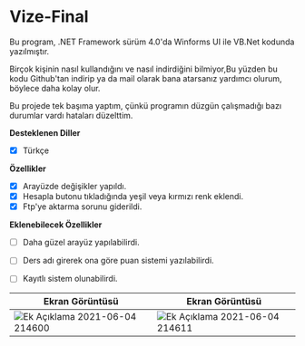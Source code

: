# Vize-Final

Bu program, .NET Framework sürüm 4.0'da Winforms UI ile VB.Net kodunda yazılmıştır.

Birçok kişinin nasıl kullandığını ve nasıl indirdiğini bilmiyor,Bu yüzden bu kodu Github'tan indirip ya da mail olarak bana atarsanız yardımcı olurum, böylece daha kolay olur.

Bu projede tek başıma yaptım, çünkü programın düzgün çalışmadığı bazı durumlar vardı hataları düzelttim.

<b>Desteklenen Diller</b>
- [x] Türkçe

<b>Özellikler</b>

- [x] Arayüzde değişikler yapıldı.
- [x] Hesapla butonu tıkladığında yeşil veya kırmızı renk eklendi.
- [x] Ftp'ye aktarma sorunu giderildi.

<b>Eklenebilecek Özellikler</b>

- [ ] Daha güzel arayüz yapılabilirdi.
- [ ] Ders adı girerek ona göre puan sistemi yazılabilirdi.
- [ ] Kayıtlı sistem olunabilirdi.


| <b>Ekran Görüntüsü</b>  | <b>Ekran Görüntüsü</b>   |   
|---|---|
| ![Ek Açıklama 2021-06-04 214600](https://user-images.githubusercontent.com/42430554/120849110-5060bb80-c57e-11eb-81f5-fcf16932c84d.jpg)   | ![Ek Açıklama 2021-06-04 214611](https://user-images.githubusercontent.com/42430554/120849159-61113180-c57e-11eb-8588-bf9a1e7428c2.jpg)  |   
  

